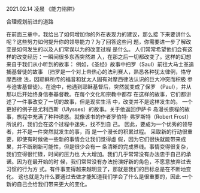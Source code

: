 2021.02.14 凌晨 《能力陷阱》

合理规划前进的道路

在前面三章中，我给出了如何增加你的外在表现力的建议，那么接
下来要讲什么呢？这些努力如何提升你的领导能力？为了回答这些问
题，你需要进一步了解改变是如何发生的以及人们常误以为的改变过程
是什么。
人们常常希望他们会有这样的改变经历：一瞬间很多东西突然进
入，在那之后一切都改变了。这样的幻想来自于我们从小听到的故事：
例如，《圣经》故事中扫罗（Saul）前往大马士革追捕基督徒的故事
（扫罗是一个对上帝热心的法利赛人，熟悉各种犹太律例，恪守摩西律
法，因耶稣所传的福音和犹太人固有对摩西律法认识的巨大冲突而积极
参与迫害基督徒）。在途中，他遇到耶稣基督后，突然就变成了保罗
（Paul），并从那以后开始终身信奉基督教。在每个文化和宗教中都存
在这样的故事，它们都讲述了一件事改变了一切的故事，但是现实生活
中，改变并不是这样发生的。
一个更好的例子是尤利西斯（Ulysses）的故事。关于他返回伊萨卡
岛漫长旅程的故事，旅程中充满了种种诱惑。就像该书的作者罗伯特·
弗罗斯特（Robert Frost）所说的，我们会在这个过程中迷失，找不到自
己。
因此，要成为一个优秀的领导者，并不是一件突然就发生的事，而
是一个漫长的积累过程。
采取新的行动很重要，即使有时候做一些新的事情会让我们觉得虚
假，因为它们很快就能带来成果，并不断刷新可能性，但是很少会有一
条清晰的完成界线。事情变得很复杂，我们变得很忙碌，时间的压力也
大大增加。我们几乎常常没有办法忠于自己的承诺。因为在最开始的时
候，我们常常没有办法扮演好新的角色，不愿意放弃过去习惯的行为方
式。有件事变得越来越明显了，那就是我们的目标总是在不断地变化。
这也就是为什么要通过去做才能知道我们学会了什么是很重要的，因此
一个新的自己会给我们带来更大的变化。
